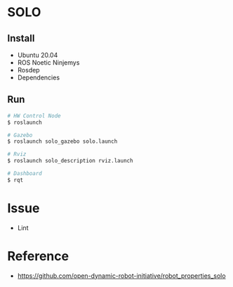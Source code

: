 # SOLO

## Install
- Ubuntu 20.04
- ROS Noetic Ninjemys
- Rosdep
- Dependencies

## Run
```sh
# HW Control Node
$ roslaunch

# Gazebo
$ roslaunch solo_gazebo solo.launch

# Rviz
$ roslaunch solo_description rviz.launch

# Dashboard
$ rqt
```

# Issue
- Lint

# Reference
- https://github.com/open-dynamic-robot-initiative/robot_properties_solo
